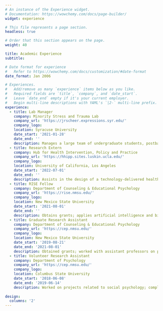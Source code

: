 ```yaml
---
# An instance of the Experience widget.
# Documentation: https://wowchemy.com/docs/page-builder/
widget: experience

# This file represents a page section.
headless: true

# Order that this section appears on the page.
weight: 40

title: Academic Experience
subtitle:

# Date format for experience
#   Refer to https://wowchemy.com/docs/customization/#date-format
date_format: Jan 2006

# Experiences.
#   Add/remove as many `experience` items below as you like.
#   Required fields are `title`, `company`, and `date_start`.
#   Leave `date_end` empty if it's your current employer.
#   Begin multi-line descriptions with YAML's `|2-` multi-line prefix.
experience:
  - title: Lab Manager
    company: Minority Stress and Trauma Lab
    company_url: 'https://jrscheer.expressions.syr.edu/'
    company_logo: 
    location: Syracuse University
    date_start: '2021-01-28'
    date_end: ''
    description: Manages a large team of undergraduate students, postbaccalaureate research assistants, and graduate students; implements multiple funded projects to understand how psychosocial stressors impact the development and course of PTSD symptoms and hazardous drinking among sexual minority women; assists in funding acquisition; disseminates findings.
  - title: Research Extern
    company: Hub for Health Intervention, Policy and Practice
    company_url: 'https://hhipp.sites.luskin.ucla.edu/'
    company_logo: 
    location: University of California, Los Angeles
    date_start: '2022-07-01'
    date_end: ''
    description: Assists in the design of a technology-delivered health promotion intervention to reduce HIV risk among gay, bisexual, and other men who have sex with men; disseminates findings.
  - title: RISE Fellow
    company: Department of Counseling & Educational Psychology
    company_url: 'https://rise.nmsu.edu/'
    company_logo: 
    location: New Mexico State University
    date_start: '2021-08-01'
    date_end: ''
    description: Obtains grants; applies artificial intelligence and big data to the study of psychosocial stressors among LGBTQ+ adults; manages a large team of undergraduate students, doctoral students, postdoctoral fellows, and assistant professors in the creation of a large, qualitatively annotated database of social media posts; disseminates results.
  - title: Graduate Research Assistant
    company: Department of Counseling & Educational Psychology
    company_url: 'https://cep.nmsu.edu/'
    company_logo: 
    location: New Mexico State University
    date_start: '2019-08-21'
    date_end: '2021-08-01'
    description: Obtained grants; worked with assistant professors on projects related to LGBTQ+ health; trained and supervised undergraduate research assistants; disseminated results.
  - title: Volunteer Research Assistant
    company: Department of Psychology
    company_url: 'https://cep.nmsu.edu/'
    company_logo: 
    location: Columbus State University
    date_start: '2018-06-08'
    date_end: '2019-06-14'
    description: Worked on projects related to social psychology; completed training in univariate and multivariate statistics; attended local data science meetings.
    
design:
  columns: '2'
---
```


